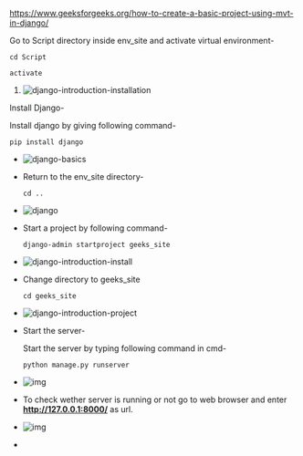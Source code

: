 https://www.geeksforgeeks.org/how-to-create-a-basic-project-using-mvt-in-django/

Go to Script directory inside env_site and activate virtual environment-

```
cd Script
```

```
activate
```

1. ![django-introduction-installation](https://media.geeksforgeeks.org/wp-content/uploads/Screenshot-60-2.png)

Install Django-

 

Install django by giving following command-

```
pip install django
```

- ![django-basics](https://media.geeksforgeeks.org/wp-content/uploads/Screenshot-62-1.png)

- Return to the env_site directory-

  ```
  cd ..
  ```

- ![django](https://media.geeksforgeeks.org/wp-content/uploads/Screenshot-63-1.png)

- Start a project by following command-

  ```
  django-admin startproject geeks_site
  ```

- ![django-introduction-install](https://media.geeksforgeeks.org/wp-content/uploads/Screenshot-64-1.png)

- Change directory to geeks_site

  ```
  cd geeks_site
  ```

- ![django-introduction-project](https://media.geeksforgeeks.org/wp-content/uploads/Screenshot-65.png)

- Start the server- 

  Start the server by typing following command in cmd-

  ```
  python manage.py runserver
  ```

- ![img](https://media.geeksforgeeks.org/wp-content/uploads/Screenshot-66-1.png)

- To check wether server is running or not go to web browser and enter **http://127.0.0.1:8000/** as url.

- ![img](https://media.geeksforgeeks.org/wp-content/uploads/Screenshot-67.png)

- 